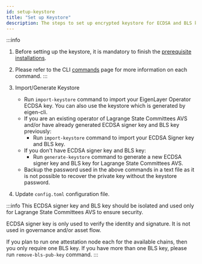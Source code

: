 ```yaml
---
id: setup-keystore
title: "Set up Keystore"
description: The steps to set up encrypted keystore for ECDSA and BLS keys
---
```


:::info

1. Before setting up the keystore, it is mandatory to finish the [prerequisite installations](/state-committees/run-node/prerequisite-installation).
2. Please refer to the CLI [commands](/state-committees/run-node/commands) page for more information on each command.
   :::

3. Import/Generate Keystore

   - Run `import-keystore` command to import your EigenLayer Operator ECDSA key. You can also use the keystore which is generated by eigen-cli.
   - If you are an existing operator of Lagrange State Committees AVS and/or have already generated ECDSA signer key and BLS key previously:
     - Run `import-keystore` command to import your ECDSA Signer key and BLS key.
   - If you don't have ECDSA signer key and BLS key:
     - Run `generate-keystore` command to generate a new ECDSA signer key and BLS key for Lagrange State Committees AVS.
   - Backup the password used in the above commands in a text file as it is not possible to recover the private key without the keystore password.

4. Update `config.toml` configuration file.

:::info
This ECDSA signer key and BLS key should be isolated and used only for Lagrange State Committees AVS to ensure security.

ECDSA signer key is only used to verify the identity and signature. It is not used in governance and/or asset flow.

If you plan to run one attestation node each for the available chains, then you only require one BLS key. If you have more than one BLS key, please run `remove-bls-pub-key` command.
:::
